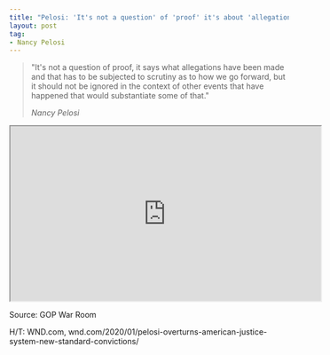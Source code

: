 ```yaml
---
title: "Pelosi: 'It's not a question' of 'proof' it's about 'allegations'"
layout: post
tag:
- Nancy Pelosi
---
```


> "It's not a question of proof, it says what allegations have been made and that has to be subjected to scrutiny as to how we go forward, but it should not be ignored in the context of other events that have happened that would substantiate some of that."
>
> <cite>Nancy Pelosi</cite>

<iframe width="560" height="315" src="https://www.youtube.com/embed/7dzhIxeF204" title="It's not a question of proof, it's about allegations."></iframe>

Source: GOP War Room

H/T: WND.com, wnd.com/2020/01/pelosi-overturns-american-justice-system-new-standard-convictions/
